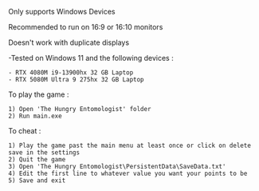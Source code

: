 Only supports Windows Devices

Recommended to run on 16:9 or 16:10 monitors

Doesn't work with duplicate displays

-Tested on Windows 11 and the following devices : 

	- RTX 4080M i9-13900hx 32 GB Laptop
	- RTX 5080M Ultra 9 275hx 32 GB Laptop

To play the game :

	1) Open 'The Hungry Entomologist' folder
	2) Run main.exe

To cheat :

	1) Play the game past the main menu at least once or click on delete save in the settings
	2) Quit the game
	3) Open 'The Hungry Entomologist\PersistentData\SaveData.txt'
	4) Edit the first line to whatever value you want your points to be
	5) Save and exit
